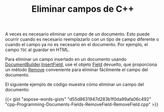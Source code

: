 ﻿---
title: Eliminar campos de C++
second_title: Aspose.Words para C++
articleTitle: Eliminar Campos
linktitle: Eliminar Campos
description: "Aprenda a eliminar campos en C++. Elimine campos mediante programación mediante la API de C++."
type: docs
weight: 35
url: /es/cpp/remove-fields/
---

A veces es necesario eliminar un campo de un documento. Esto puede ocurrir cuando es necesario reemplazarlo con un tipo de campo diferente o cuando el campo ya no es necesario en el documento. Por ejemplo, el campo `TOC` al guardar en HTML.

Para eliminar un campo insertado en un documento usando [DocumentBuilder](https://reference.aspose.com/words/cpp/aspose.words/documentbuilder/).[InsertField](https://reference.aspose.com/words/cpp/class/aspose.words/documentbuilder/insertfield/), use el objeto [Field](https://reference.aspose.com/words/cpp/class/aspose.words.fields/field/) devuelto, que proporciona un método [Remove](https://reference.aspose.com/words/cpp/aspose.words.fields/field/remove/) conveniente para eliminar fácilmente el campo del documento.

El siguiente ejemplo de código muestra cómo eliminar un campo del documento:

{{< gist "aspose-words-gists" "d55d8631947d283b1f0da99afa06c492" "cpp-Programming-Documents-Fields-RemoveField-RemoveField.cpp" >}}
